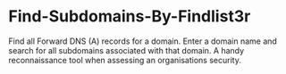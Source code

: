 # Find-Subdomains-By-Findlist3r
Find all Forward DNS (A) records for a domain. Enter a domain name and search for all subdomains associated with that domain. A handy reconnaissance tool when assessing an organisations security.
